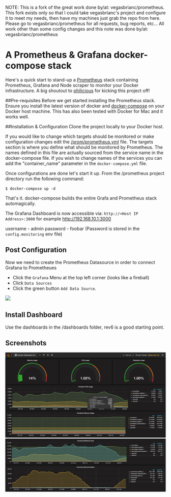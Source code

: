 NOTE:  This is a fork of the great work done by/at:  vegasbrianc/prometheus.  This fork exists only so that I could take vegasbrianc's project and configure it to meet my needs, then have my machines just grab the repo from here.  Please go to vegasbrianc/prometheus for all requests, bug reports, etc...  All work other than some config changes and this note was done by/at:  vegasbrianc/prometheus

# A Prometheus & Grafana docker-compose stack
Here's a quick start to stand-up a [Prometheus](http://prometheus.io/) stack containing Prometheus, Grafana and Node scraper to monitor your Docker infrastructure. A big shoutout to [philicious](https://github.com/philicious) for kicking this project off!

##Pre-requisites
Before we get started installing the Prometheus stack. Ensure you install the latest version of docker and [docker-compose](https://docs.docker.com/compose/install/) on your Docker host machine. This has also been tested with Docker for Mac and it works well.

##Installation & Configuration
Clone the project locally to your Docker host. 

If you would like to change which targets should be monitored or make configuration changes edit the [/prom/prometheus.yml](https://github.com/vegasbrianc/prometheus/blob/version-2/prometheus/prometheus.yml) file. The targets section is where you define what should be monitored by Prometheus. The names defined in this file are actually sourced from the service name in the docker-compose file. If you wish to change names of the services you can add the "container_name" parameter in the `docker-compose.yml` file. 

Once configurations are done let's start it up. From the /prometheus project directory run the following command:

    $ docker-compose up -d


That's it. docker-compose builds the entire Grafa and Prometheus stack automagically. 

The Grafana Dashboard is now accessible via: `http://<Host IP Address>:3000` for example http://192.168.10.1:3000

username - admin
password - foobar (Password is stored in the `config.monitoring` env file)

## Post Configuration
Now we need to create the Prometheus Datasource in order to connect Grafana to Prometheues 
* Click the `Grafana` Menu at the top left corner (looks like a fireball)
* Click `Data Sources`
* Click the green button `Add Data Source`.

<img src="https://github.com/vegasbrianc/prometheus/blob/version-2/images/Add_Data_Source.png" width="400" heighth="400">

## Install Dashboard
Use the dashboards in the /dashboards folder, rev6 is a good starting point.

## Screenshots
<img src="https://github.com/randomInteger/prometheus/blob/version-2/images/Screen%20Shot%202016-10-17%20at%2012.21.58%20AM.png?raw=true">
<img src="https://github.com/randomInteger/prometheus/blob/version-2/images/Screen%20Shot%202016-10-17%20at%2012.22.16%20AM.png?raw=true">
